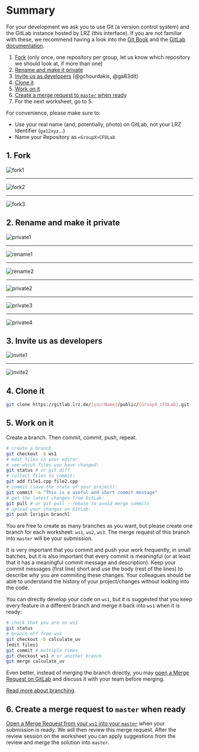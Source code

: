 # Summary

For your development we ask you to use Git (a version control system) and the GitLab instance hosted by LRZ (this interface). If you are not familiar with these, we recommend having a look into the [Git Book](https://git-scm.com/book/en/v2) and the [GitLab documentation](https://docs.gitlab.com/ee/README.html).

1. [Fork](#fork) (only once, one repository per group, let us know which repository we should look at, if more than one)
2. [Rename and make it private](#2-rename-and-make-it-private)
3. [Invite us as developers](#3-invite-us-as-developers) (@gchourdakis, @ga83dit)
4. [Clone it](#4-clone-it)
5. [Work on it](#5-work-on-it)
6. [Create a merge request to `master` when ready](#6-create-a-merge-request-to-master-when-ready)
7. For the next worksheet, go to 5.

For convenience, please make sure to:

* Use your real name (and, potentially, photo) on GitLab, not your LRZ Identifier (`ga12xyz`...)
* Name your Repository as `<GroupX>CFDLab`

## 1. Fork

![fork1](images/fork1.png)

---

![fork2](images/fork2.png)

---

![fork3](images/fork3.png)

## 2. Rename and make it private

![private1](images/private1.png)

---

![rename1](images/rename1.png)

---

![rename2](images/rename2.png)

---

![private2](images/private2.png)

---

![private3](images/private3.png)

---

![private4](images/private4.png)

## 3. Invite us as developers

![invite1](images/invite1.png)

---

![invite2](images/invite2.png)


## 4. Clone it

```bash
git clone https://gitlab.lrz.de/[yourName]/public/[GroupX_CFDLab].git
```

## 5. Work on it

Create a branch. Then commit, commit, push, repeat.

```bash
# create a branch
git checkout -b ws1
# edit files in your editor
# see which files you have changed:
git status # or git diff
# collect files to commit:
git add file1.cpp file2.cpp
# commit (save the state of your project):
git commit -m "This is a useful and short commit message"
# get the latest changes from GitLab:
git pull # or git pull --rebase to avoid merge commits
# upload your changes on GitLab:
git push [origin branch]
```

You are free to create as many branches as you want, but please create one branch for each worksheet: `ws1`, `ws2`, `ws3`. The merge request of this branch into `master` will be your submission.

It is very important that you commit and push your work frequently, in small batches, but it is also important that every commit is meaningful (or at least that it has a meaningful commit message and description). Keep your commit messages (first line) short and use the body (rest of the lines) to describe why you are commiting these changes. Your colleagues should be able to understand the history of your project/changes without looking into the code.

You can directly develop your code on `ws1`, but it is suggested that you keep every feature in a different branch and merge it back into `ws1` when it is ready:

```bash
# check that you are on ws1
git status
# branch off from ws1
git checkout -b calculate_uv
[edit files]
git commit # multiple times
git checkout ws1 # or another branch
git merge calculate_uv
```

Even better, instead of merging the branch directly, you may [open a Merge Request on GitLab](https://docs.gitlab.com/ee/gitlab-basics/add-merge-request.html) and discuss it with your team before merging.

[Read more about branching](https://git-scm.com/book/en/v2/Git-Branching-Branches-in-a-Nutshell).

## 6. Create a merge request to `master` when ready

[Open a Merge Request from your `ws1` into your `master`](https://docs.gitlab.com/ee/gitlab-basics/add-merge-request.html) when your submission is ready. We will then review this merge request. After the review session on the worksheet you can apply suggestions from the review and merge the solution into `master`.
